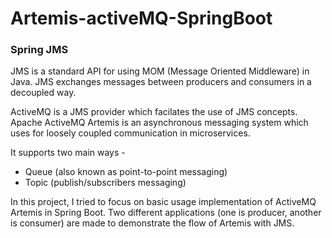 # Artemis-activeMQ-SpringBoot
### Spring JMS
JMS is a standard API for using MOM (Message Oriented Middleware) in Java. JMS exchanges messages between producers and consumers in a decoupled way.

ActiveMQ is a JMS provider which facilates the use of JMS concepts. Apache ActiveMQ Artemis is an asynchronous messaging system which uses for loosely coupled communication in microservices. 

It supports two main ways - 
- Queue (also known as point-to-point messaging)
- Topic (publish/subscribers messaging)

In this project, I tried to focus on basic usage implementation of ActiveMQ Artemis in Spring Boot. Two different applications (one is producer, another is consumer) are made to demonstrate the flow of Artemis with JMS.
